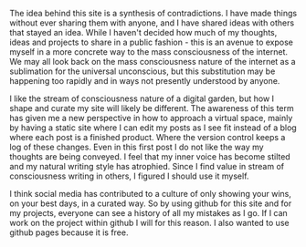 The idea behind this site is a synthesis of contradictions. I have made things without ever sharing them with anyone, and I have shared ideas with others that stayed an idea. While I haven't decided how much of my thoughts, ideas and projects to share in a public fashion - this is an avenue to expose myself in a more concrete way to the mass consciousness of the internet. We may all look back on the mass consciousness nature of the internet as a sublimation for the universal unconscious, but this substitution may be happening too rapidly and in ways not presently understood by anyone. 

I like the stream of consciousness nature of a digital garden, but how I shape and curate my site will likely be different. The awareness of this term has given me a new perspective in how to approach a virtual space, mainly by having a static site where I can edit my posts as I see fit instead of a blog where each post is a finished product. Where the version control keeps a log of these changes. Even in this first post I do not like the way my thoughts are being conveyed. I feel that my inner voice has become stilted and my natural writing style has atrophied. Since I find value in stream of consciousness writing in others, I figured I should use it myself.

I think social media has contributed to a culture of only showing your wins, on your best days, in a curated way. So by using github for this site and for my projects, everyone can see a history of all my mistakes as I go. If I can work on the project within github I will for this reason. I also wanted to use github pages because it is free.
